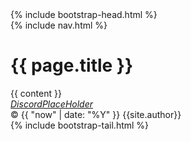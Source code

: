 <!doctype html>
<html lang="en">
  <head>
    <meta charset="utf-8">
    {% include bootstrap-head.html %}
    <title>{{ page.title }}</title>
    
  </head>
  <body class="bg-dark">
    <div class="container site-header bg-dark">
      {% include nav.html %}
    </div>
    <div class="container page-header bg-dark">
      <h1>{{ page.title }}</h1>
    </div>
    <div class="container page-content bg-dark">
      {{ content }}
    </div>
    <div class="container page-footer bg-dark">
    <div class="d-flex bg-dark">
      <div class="flex-fill">
        <div class="">
          <a href="https://discord.gg/"><i>DiscordPlaceHolder</i></a>
        </div>
      </div>
      <div class="flex-fill">
        <div class="">
          &copy; {{ "now" | date: "%Y" }} {{site.author}}
        </div>
      </div>
      </div>
    </div>
    {% include bootstrap-tail.html %}
  </body>
</html>